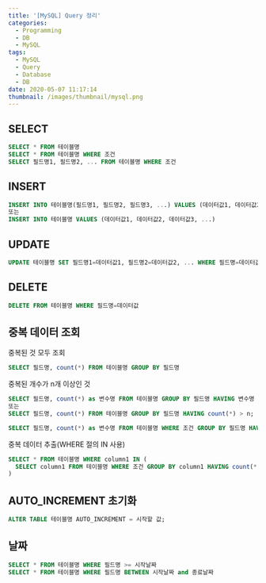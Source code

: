 ```yaml
---
title: '[MySQL] Query 정리'
categories:
  - Programming
  - DB
  - MySQL
tags:
  - MySQL
  - Query
  - Database
  - DB
date: 2020-05-07 11:17:14
thumbnail: /images/thumbnail/mysql.png
---
```


## SELECT

```sql
SELECT * FROM 테이블명
SELECT * FROM 테이블명 WHERE 조건
SELECT 필드명1, 필드명2, ... FROM 테이블명 WHERE 조건
```

## INSERT

```sql
INSERT INTO 테이블명(필드명1, 필드명2, 필드명3, ...) VALUES (데이터값1, 데이터값2, 데이터값3, ...)
또는
INSERT INTO 테이블명 VALUES (데이터값1, 데이터값2, 데이터값3, ...)
```

## UPDATE

```sql
UPDATE 테이블명 SET 필드명1=데이터값1, 필드명2=데이터값2, ... WHERE 필드명=데이터값
```

## DELETE

```sql
DELETE FROM 테이블명 WHERE 필드명=데이터값
```

## 중복 데이터 조회

중복된 것 모두 조회

```sql
SELECT 필드명, count(*) FROM 테이블명 GROUP BY 필드명
```

중복된 개수가 n개 이상인 것

```sql
SELECT 필드명, count(*) as 변수명 FROM 테이블명 GROUP BY 필드명 HAVING 변수명 > n;
또는
SELECT 필드명, count(*) FROM 테이블명 GROUP BY 필드명 HAVING count(*) > n;

SELECT 필드명, count(*) as 변수명 FROM 테이블명 WHERE 조건 GROUP BY 필드명 HAVING 변수명 > n;
```

중복 데이터 추출(WHERE 절의 IN 사용)

```sql
SELECT * FROM 테이블명 WHERE column1 IN (
  SELECT column1 FROM 테이블명 WHERE 조건 GROUP BY column1 HAVING count(*) > 1
)
```

## AUTO_INCREMENT 초기화

```sql
ALTER TABLE 테이블명 AUTO_INCREMENT = 시작할 값;
```

## 날짜

```sql
SELECT * FROM 테이블명 WHERE 필드명 >= 시작날짜
SELECT * FROM 테이블명 WHERE 필드명 BETWEEN 시작날짜 and 종료날짜
```
